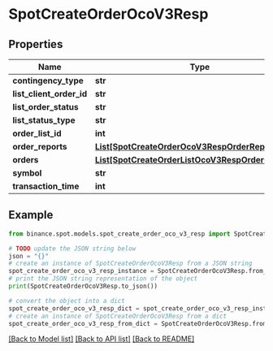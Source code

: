 # SpotCreateOrderOcoV3Resp


## Properties

Name | Type | Description | Notes
------------ | ------------- | ------------- | -------------
**contingency_type** | **str** |  | [optional] 
**list_client_order_id** | **str** |  | [optional] 
**list_order_status** | **str** |  | [optional] 
**list_status_type** | **str** |  | [optional] 
**order_list_id** | **int** |  | [optional] 
**order_reports** | [**List[SpotCreateOrderOcoV3RespOrderReportsInner]**](SpotCreateOrderOcoV3RespOrderReportsInner.md) |  | [optional] 
**orders** | [**List[SpotCreateOrderListOcoV3RespOrdersInner]**](SpotCreateOrderListOcoV3RespOrdersInner.md) |  | [optional] 
**symbol** | **str** |  | [optional] 
**transaction_time** | **int** |  | [optional] 

## Example

```python
from binance.spot.models.spot_create_order_oco_v3_resp import SpotCreateOrderOcoV3Resp

# TODO update the JSON string below
json = "{}"
# create an instance of SpotCreateOrderOcoV3Resp from a JSON string
spot_create_order_oco_v3_resp_instance = SpotCreateOrderOcoV3Resp.from_json(json)
# print the JSON string representation of the object
print(SpotCreateOrderOcoV3Resp.to_json())

# convert the object into a dict
spot_create_order_oco_v3_resp_dict = spot_create_order_oco_v3_resp_instance.to_dict()
# create an instance of SpotCreateOrderOcoV3Resp from a dict
spot_create_order_oco_v3_resp_from_dict = SpotCreateOrderOcoV3Resp.from_dict(spot_create_order_oco_v3_resp_dict)
```
[[Back to Model list]](../README.md#documentation-for-models) [[Back to API list]](../README.md#documentation-for-api-endpoints) [[Back to README]](../README.md)


